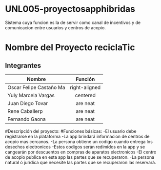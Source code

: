 
# UNL005-proyectosapphibridas
Sistema cuya funcion es la de servir como canal de incentivos y de comunicacion entre usuarios y centros de acopio.
# Nombre del Proyecto reciclaTic
## Integrantes

| Nombre        | Función       | 
| ------------- |:-------------:| 
|Oscar Felipe Castaño Ma| right-aligned | 
|Yuly Marcela Vargas   | centered      |   
|Juan Diego Tovar | are neat      |   
|Rene Caballerp| are neat      |   
|Fernando Gaona| are neat      |   


#Descripción del proyecto:
#Funciones básicas:
-El usuario debe registrarse en la plataforma
-La app brindará informacion de centros de acopio mas cercanos.
-La persona obtiene un codigo cuando entrega los desechos electronicos
-Estos codigos serán redimidos en la app y se cangearán por descuentos en compras de aparatos electronicos
-El centro de acopio publica en esta app las partes que se recuperaron.
-La persona natural ó jurídica que necesite las partes que se recuperaron las reservará.
